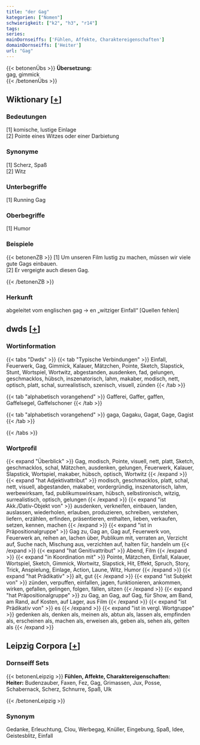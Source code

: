 ```yaml
---
title: "der Gag"
kategorien: ["Nomen"]
schwierigkeit: ["k2", "h3", "r14"]
tags:
series:
mainDornseiffs: ['Fühlen, Affekte, Charaktereigenschaften']
domainDornseiffs: ['Heiter']
url: "Gag"
---
```


{{< betonenÜbs >}}
**Übersetzung:**  
gag, gimmick  
{{< /betonenÜbs >}}

## Wiktionary [[+](https://de.wiktionary.org/wiki/Gag)]

### Bedeutungen
[1] komische, lustige Einlage  
[2] Pointe eines Witzes oder einer Darbietung  

### Synonyme
[1] Scherz, Spaß  
[2] Witz  

### Unterbegriffe
[1] Running Gag  

### Oberbegriffe
[1] Humor  

### Beispiele
{{< betonenZB >}}
[1] Um unseren Film lustig zu machen, müssen wir viele gute Gags einbauen.  
[2] Er vergeigte auch diesen Gag.  

{{< /betonenZB >}}
### Herkunft
abgeleitet vom englischen gag → en „witziger Einfall“ [Quellen fehlen]  



## dwds [[+](https://www.dwds.de/wb/Gag)]

### Wortinformation
{{< tabs "Dwds" >}}
{{< tab "Typische Verbindungen" >}}
Einfall, Feuerwerk, Gag, Gimmick, Kalauer, Mätzchen, Pointe, Sketch, Slapstick, Stunt, Wortspiel, Wortwitz, abgestanden, ausdenken, fad, gelungen, geschmacklos, hübsch, inszenatorisch, lahm, makaber, modisch, nett, optisch, platt, schal, surrealistisch, szenisch, visuell, zünden
{{< /tab >}}

{{< tab "alphabetisch vorangehend" >}}
Gafferei, Gaffer, gaffen, Gaffelsegel, Gaffelschoner
{{< /tab >}}

{{< tab "alphabetisch vorangehend" >}}
gaga, Gagaku, Gagat, Gage, Gagist
{{< /tab >}}

{{< /tabs >}}

### Wortprofil
{{< expand "Überblick" >}} Gag, modisch, Pointe, visuell, nett, platt, Sketch, geschmacklos, schal, Mätzchen, ausdenken, gelungen, Feuerwerk, Kalauer, Slapstick, Wortspiel, makaber, hübsch, optisch, Wortwitz {{< /expand >}}
{{< expand "hat Adjektivattribut" >}} modisch, geschmacklos, platt, schal, nett, visuell, abgestanden, makaber, vordergründig, inszenatorisch, lahm, werbewirksam, fad, publikumswirksam, hübsch, selbstironisch, witzig, surrealistisch, optisch, gelungen {{< /expand >}}
{{< expand "ist Akk./Dativ-Objekt von" >}} ausdenken, verkneifen, einbauen, landen, auslassen, wiederholen, erlauben, produzieren, schreiben, verstehen, liefern, erzählen, erfinden, präsentieren, enthalten, lieben, verkaufen, setzen, kennen, machen {{< /expand >}}
{{< expand "ist in Präpositionalgruppe" >}} Gag zu, Gag an, Gag auf, Feuerwerk von, Feuerwerk an, reihen an, lachen über, Publikum mit, verraten an, Verzicht auf, Suche nach, Mischung aus, verzichten auf, halten für, handeln um {{< /expand >}}
{{< expand "hat Genitivattribut" >}} Abend, Film {{< /expand >}}
{{< expand "in Koordination mit" >}} Pointe, Mätzchen, Einfall, Kalauer, Wortspiel, Sketch, Gimmick, Wortwitz, Slapstick, Hit, Effekt, Spruch, Story, Trick, Anspielung, Einlage, Action, Laune, Witz, Humor {{< /expand >}}
{{< expand "hat Prädikativ" >}} alt, gut {{< /expand >}}
{{< expand "ist Subjekt von" >}} zünden, verpuffen, einfallen, jagen, funktionieren, ankommen, wirken, gefallen, gelingen, folgen, fällen, sitzen {{< /expand >}}
{{< expand "hat Präpositionalgruppe" >}} zu Gag, an Gag, auf Gag, für Show, am Band, am Rand, auf Kosten, auf Lager, aus Film {{< /expand >}}
{{< expand "ist Prädikativ von" >}} es {{< /expand >}}
{{< expand "ist in vergl. Wortgruppe" >}} gedenken als, denken als, meinen als, abtun als, lassen als, empfinden als, erscheinen als, machen als, erweisen als, geben als, sehen als, gelten als {{< /expand >}}

## Leipzig Corpora [[+](https://corpora.uni-leipzig.de/en/res?word=Gag&corpusId=deu_newscrawl-public_2018)]

### Dornseiff Sets
{{< betonenLeipzig >}}
**Fühlen, Affekte, Charaktereigenschaften:**  
**Heiter:** Budenzauber, Faxen, Fez, Gag, Grimassen, Jux, Posse, Schabernack, Scherz, Schnurre, Spaß, Ulk  

{{< /betonenLeipzig >}}

### Synonym
Gedanke, Erleuchtung, Clou, Werbegag, Knüller, Eingebung, Spaß, Idee, Geistesblitz, Einfall

